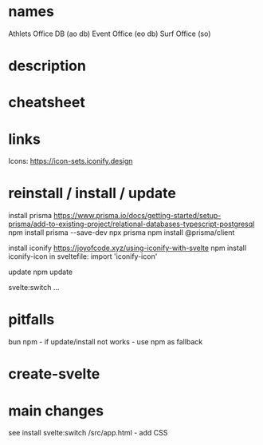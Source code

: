 # names
Athlets Office DB (ao db)
Event Office (eo db)
Surf Office (so)

# description



# cheatsheet



# links
Icons: https://icon-sets.iconify.design



# reinstall / install / update
install prisma
        https://www.prisma.io/docs/getting-started/setup-prisma/add-to-existing-project/relational-databases-typescript-postgresql
        npm install prisma --save-dev
        npx prisma
        npm install @prisma/client


install iconify 
        https://joyofcode.xyz/using-iconify-with-svelte
        npm install iconify-icon
        in sveltefile: 
                import 'iconify-icon'
                <iconify-icon icon="mdi:home"></iconify-icon>

update
        npm update


svelte:switch
        ...



# pitfalls
bun npm  - if update/install not works - use npm as fallback




# create-svelte



# main changes
see install svelte:switch
/src/app.html  - add CSS <link rel="stylesheet" href="/src/css/app.css">